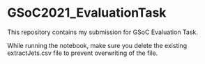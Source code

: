 # GSoC2021_EvaluationTask

This repository contains my submission for GSoC Evaluation Task.

While running the notebook, make sure you delete the existing extractJets.csv file to prevent overwriting of the file.
